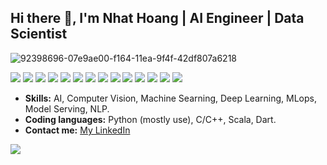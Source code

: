 ## Hi there 👋, I'm Nhat Hoang | AI Engineer | Data Scientist

![92398696-07e9ae00-f164-11ea-9f4f-42df807a6218](https://user-images.githubusercontent.com/18329471/143008836-160bb1b4-2289-4476-9777-2d9c75275916.gif)

<div style="clear:both; width: 100%;"> 
<img src="https://img.shields.io/badge/Python-f9d64e.svg?logo=python&style=flat"> <img src="https://img.shields.io/badge/TensorFlow-aa4c00.svg?logo=tensorflow&style=flat"> <img src="https://img.shields.io/badge/PyTorch-f9d64e.svg?logo=pytorch&style=flat"> <img src="https://img.shields.io/badge/OpenCV-FF0000.svg?logo=opencv&style=flat"> <img src=" https://img.shields.io/badge/Flask-000000?style=for-the-badge&logo=flask&logoColor=white"> <img src="https://img.shields.io/badge/Raspberry%20Pi-C51A4A.svg?logo=Raspberry%20Pi&style=flat"> <img src="https://img.shields.io/badge/-Docker-222222.svg?logo=docker&style=flat"> <img src="https://img.shields.io/badge/-Flutter-222222.svg?logo=flutter&style=flat"> <img src="https://img.shields.io/badge/Dart-0175C2?style=for-the-badge&logo=dart&logoColor=white"> <img src="https://img.shields.io/badge/Scala-DC322F?style=for-the-badge&logo=scala&logoColor=white"> <img src="https://img.shields.io/badge/Ubuntu-E95420?style=for-the-badge&logo=ubuntu&logoColor=white"> <img src="https://img.shields.io/badge/MongoDB-4EA94B?style=for-the-badge&logo=mongodb&logoColor=white"> <img src="https://img.shields.io/badge/Neo4j-018bff?style=for-the-badge&logo=neo4j&logoColor=white"> <img src="https://komarev.com/ghpvc/?username=nhathoang0110"> </div>
 
- **Skills:** AI, Computer Vision, Machine Searning, Deep Learning, MLops, Model Serving, NLP.
- **Coding languages:** Python (mostly use), C/C++, Scala, Dart.
- **Contact me:** [My LinkedIn](https://www.linkedin.com/in/hoang-nhat-902398182/)

<img style="float: left;" src="https://github-readme-stats.vercel.app/api?username=nhathoang0110&count_private=true&theme=buefy&show_icons=true&hide_border=false">

<!---
nhathoang0110/nhathoang0110 is a ✨ special ✨ repository because its `README.md` (this file) appears on your GitHub profile.
You can click the Preview link to take a look at your changes.
--->
